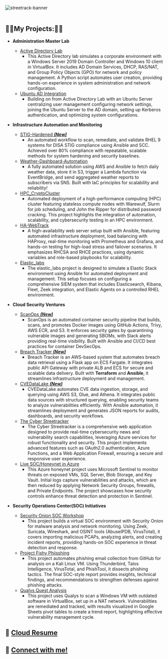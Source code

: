 ![streetrack-banner](https://i.imgur.com/KMzGZPO.png)
<br><br>

<h2>👨‍💻My Projects:👨‍💻</h2>


- **Administration Master Lab**
  - [Active Directory Lab](https://github.com/Thuynh808/Active-Directory-Lab/blob/main/README.md)
    - This Active Directory lab simulates a corporate environment with a Windows Server 2019 Domain Controller and Windows 10 client in VirtualBox. It includes AD Domain Services, DHCP, RAS/NAT, and Group Policy Objects (GPO) for network and policy management. A Python script automates user creation, providing hands-on experience in system administration and network configuration.
  - [Ubuntu AD Integration](https://github.com/Thuynh808/Ubuntu-AD-Integration/blob/main/README.md)
    - Building on from Active Directory Lab with an Ubuntu Server centralizing user management configuring network settings, joining the Ubuntu Server to the AD domain, setting up Kerberos authentication, and optimizing system configurations.
   
- **Infrastructure Automation and Monitoring**
  - [STIG-Hardened ***(New)***](https://github.com/Thuynh808/STIG-Hardened/blob/main/README.md)
    - An automated workflow to scan, remediate, and validate RHEL 9 systems for DISA STIG compliance using Ansible and SCC. Achieved over 80% compliance with repeatable, scalable methods for system hardening and security baselines.
  - [Weather-Dashboard-Automation](https://github.com/Thuynh808/weather-dashboard-automation/blob/main/README.md)
    - A fully automated solution using AWS and Ansible to fetch daily weather data, store it in S3, trigger a Lambda function via EventBridge, and send aggregated weather reports to subscribers via SNS. Built with IaC principles for scalability and reliability!
  - [HPC_CryptoCluster](https://github.com/Thuynh808/HPC_CryptoCluster/blob/main/README.md)
    - Automated deployment of a high-performance computing (HPC) cluster featuring stateless compute nodes with Warewulf, Slurm for job scheduling, and John the Ripper for distributed password cracking. This project highlights the integration of automation, scalability, and cybersecurity testing in an HPC environment.
  - [HA-WebTrack](https://github.com/Thuynh808/HA-WebTrack/blob/main/README.md)
    - A high-availability web server setup built with Ansible, featuring automated infrastructure deployment, load balancing with HAProxy, real-time monitoring with Prometheus and Grafana, and hands-on testing for high-load stress and failover scenarios. It emphasizes RHCSA and RHCE practices, using dynamic variables and role-based playbooks for scalability.
  - [Elastic_labs](https://github.com/Thuynh808/elastic_labs/blob/main/README.md)
     - The elastic_labs project is designed to simulate a Elastic Stack environment using Ansible for automated deployment and management. This setup focuses on configuring a comprehensive SIEM system that includes Elasticsearch, Kibana, Fleet, Zeek integration, and Elastic Agents on a controlled RHEL environment.
      
- **Cloud Security Ventures**
  - [ScanOps ***(New)***](https://github.com/Thuynh808/scanops/blob/main/README.md)
    - ScanOps is an automated container security pipeline that builds, scans, and promotes Docker images using GitHub Actions, Trivy, AWS ECR, and S3. It enforces security gates by quarantining vulnerable images and generating SBOMs, with Slack alerts providing real-time visibility. Built with Ansible and CI/CD best practices for container DevSecOps.
  - [Breach Tracker ***(New)***](https://github.com/Thuynh808/Breach-Tracker/blob/main/README.md)
    - Breach Tracker is an AWS-based system that automates breach data retrieval using a Flask app on ECS Fargate. It integrates public API Gateway with private ALB and ECS for secure and scalable data delivery. Built with **Terraform** and **Ansible**, it streamlines infrastructure deployment and management.
  - [CVEDataLake ***(New)***](https://github.com/Thuynh808/CVEDataLake/blob/main/README.md)
    - CVEDataLake automates CVE data ingestion, storage, and querying using AWS S3, Glue, and Athena. It integrates public data sources with structured querying, enabling security teams to analyze vulnerabilities efficiently. With Ansible automation, it streamlines deployment and generates JSON reports for audits, dashboards, and security workflows.
  - [The Cyber Streetracker](https://github.com/Thuynh808/TheCyberStreetracker/blob/main/README.md)
    - The Cyber Streetracker is a comprehensive web application designed to provide real-time cybersecurity news and vulnerability search capabilities, leveraging Azure services for robust functionality and security. This project implements advanced features such as OAuth2.0 authentication, Azure Functions, and a Web Application Firewall, ensuring a secure and responsive user experience. 
  - [Live SOC/Honeynet in Azure](https://github.com/Thuynh808/Cloud-SOC/blob/main/README.md)
    - This Azure honeynet project uses Microsoft Sentinel to monitor threats on exposed VMs, SQL Server, Blob Storage, and Key Vault. Initial logs capture vulnerabilities and attacks, which are then reduced by applying Network Security Groups, firewalls, and Private Endpoints. The project showcases how security controls enhance threat detection and protection in Sentinel.

- **Security Operations Center(SOC) Initiatives**
  - [Security Onion SOC Workshop](https://github.com/Thuynh808/Security-Onion-SOC-Workshop/blob/main/README.md)
    - This project builds a virtual SOC environment with Security Onion for malware analysis and network monitoring. Using Zeek, Suricata, Wireshark, and OSINT tools (AbuseIPDB, VirusTotal), it covers importing malicious PCAPs, analyzing alerts, and creating incident reports, providing hands-on SOC experience in threat detection and response.
  - [Project Fishy Phiisshing](https://github.com/Thuynh808/Fishy-Phiisshing/blob/main/README.md)
    - This project automates phishing email collection from GitHub for analysis on a Kali Linux VM. Using Thunderbird, Talos Intelligence, VirusTotal, and PhishTool, it dissects phishing tactics. The final SOC-style report provides insights, technical findings, and recommendations to strengthen defenses against phishing attacks.
  - [Qualys Quest Analysis](https://github.com/Thuynh808/Qualys-Quest-Analysis/blob/main/README.md)
    - This project uses Qualys to scan a Windows VM with outdated software in VirtualBox, set up in a NAT network. Vulnerabilities are remediated and tracked, with results visualized in Google Sheets pivot tables to create a trend report, highlighting effective vulnerability management cycle.

<h2> 📄 <a href="https://www.streetrack.org">Cloud Resume</a>
<h2> 🤳 <a href="https://www.linkedin.com/in/Thuynh808/">Connect with me!</a>
